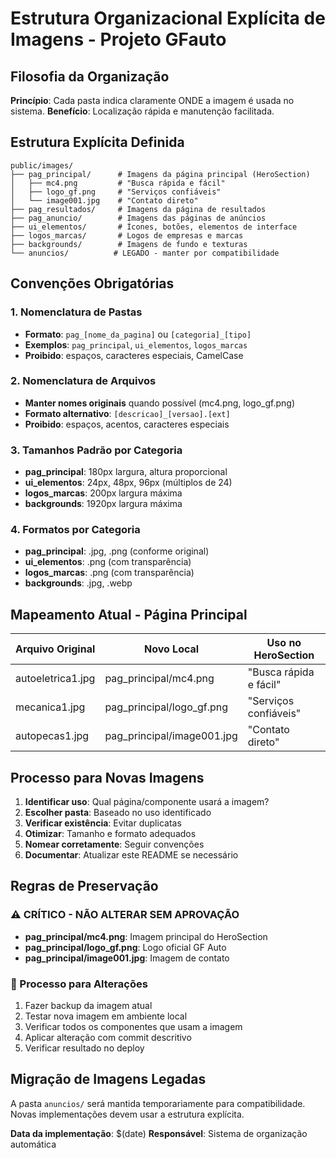 # Estrutura Organizacional Explícita de Imagens - Projeto GFauto

## Filosofia da Organização
**Princípio**: Cada pasta indica claramente ONDE a imagem é usada no sistema.
**Benefício**: Localização rápida e manutenção facilitada.

## Estrutura Explícita Definida

```
public/images/
├── pag_principal/      # Imagens da página principal (HeroSection)
│   ├── mc4.png         # "Busca rápida e fácil"
│   ├── logo_gf.png     # "Serviços confiáveis" 
│   └── image001.jpg    # "Contato direto"
├── pag_resultados/     # Imagens da página de resultados
├── pag_anuncio/        # Imagens das páginas de anúncios
├── ui_elementos/       # Ícones, botões, elementos de interface
├── logos_marcas/       # Logos de empresas e marcas
├── backgrounds/        # Imagens de fundo e texturas
└── anuncios/          # LEGADO - manter por compatibilidade
```

## Convenções Obrigatórias

### 1. Nomenclatura de Pastas
- **Formato**: `pag_[nome_da_pagina]` ou `[categoria]_[tipo]`
- **Exemplos**: `pag_principal`, `ui_elementos`, `logos_marcas`
- **Proibido**: espaços, caracteres especiais, CamelCase

### 2. Nomenclatura de Arquivos
- **Manter nomes originais** quando possível (mc4.png, logo_gf.png)
- **Formato alternativo**: `[descricao]_[versao].[ext]`
- **Proibido**: espaços, acentos, caracteres especiais

### 3. Tamanhos Padrão por Categoria
- **pag_principal**: 180px largura, altura proporcional
- **ui_elementos**: 24px, 48px, 96px (múltiplos de 24)
- **logos_marcas**: 200px largura máxima
- **backgrounds**: 1920px largura máxima

### 4. Formatos por Categoria
- **pag_principal**: .jpg, .png (conforme original)
- **ui_elementos**: .png (com transparência)
- **logos_marcas**: .png (com transparência)
- **backgrounds**: .jpg, .webp

## Mapeamento Atual - Página Principal

| Arquivo Original | Novo Local | Uso no HeroSection |
|------------------|------------|-------------------|
| autoeletrica1.jpg | pag_principal/mc4.png | "Busca rápida e fácil" |
| mecanica1.jpg | pag_principal/logo_gf.png | "Serviços confiáveis" |
| autopecas1.jpg | pag_principal/image001.jpg | "Contato direto" |

## Processo para Novas Imagens

1. **Identificar uso**: Qual página/componente usará a imagem?
2. **Escolher pasta**: Baseado no uso identificado
3. **Verificar existência**: Evitar duplicatas
4. **Otimizar**: Tamanho e formato adequados
5. **Nomear corretamente**: Seguir convenções
6. **Documentar**: Atualizar este README se necessário

## Regras de Preservação

### ⚠️ CRÍTICO - NÃO ALTERAR SEM APROVAÇÃO
- **pag_principal/mc4.png**: Imagem principal do HeroSection
- **pag_principal/logo_gf.png**: Logo oficial GF Auto
- **pag_principal/image001.jpg**: Imagem de contato

### 🔄 Processo para Alterações
1. Fazer backup da imagem atual
2. Testar nova imagem em ambiente local
3. Verificar todos os componentes que usam a imagem
4. Aplicar alteração com commit descritivo
5. Verificar resultado no deploy

## Migração de Imagens Legadas

A pasta `anuncios/` será mantida temporariamente para compatibilidade.
Novas implementações devem usar a estrutura explícita.

**Data da implementação**: $(date)
**Responsável**: Sistema de organização automática
